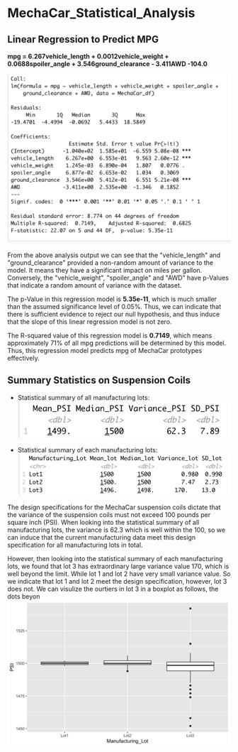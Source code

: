 # MechaCar_Statistical_Analysis

## Linear Regression to Predict MPG
<b>mpg = 6.267vehicle_length + 0.0012vehicle_weight + 0.0688spoiler_angle + 3.546ground_clearance - 3.411AWD  -104.0</b>

 ![](Resources/images/linearreg.png)

From the above analysis output we can see that the "vehicle_length" and "ground_clearance" provided a non-random amount of variance to the model. It means they have a significant impact on miles per gallon. Conversely, the "vehicle_weight", "spoiler_angle" and "AWD" have p-Values that indicate a random amount of variance with the dataset.

The p-Value in this regression model is <b>5.35e-11</b>, which is much smaller than the assumed significance level of 0.05%. Thus, we can indicate that there is sufficient evidence to reject our null hypothesis, and thus induce that the slope of this linear regression model is not zero.

The R-squared value of this regression model is <b>0.7149</b>, which means approximately 71% of all mpg predictions will be determined by this model. Thus, this regression model predicts mpg of MechaCar prototypes effectively.

## Summary Statistics on Suspension Coils

* Statistical summary of all manufacturing lots:
 ![](Resources/images/summaryall.png)

* Statistical summary of each manufacturing lots:
 ![](Resources/images/summarylot.png)

The design specifications for the MechaCar suspension coils dictate that the variance of the suspension coils must not exceed 100 pounds per square inch (PSI). When looking into the statistical summary of all manufacturing lots, the variance is 62.3 which is well within the 100, so we can induce that the  current manufacturing data meet this design specification for all manufacturing lots in total.

However, then looking into the statistical summary of each manufacturing lots, we found that lot 3 has extraordinary large variance value 170, which is well beyond the limit. While lot 1 and lot 2 have very small variance value. So we indicate that lot 1 and lot 2 meet the design specification, however, lot 3 does not. We can visulize the ourtiers in lot 3 in a boxplot as follows, the dots beyon
 ![](Resources/images/boxplotlot.png)


